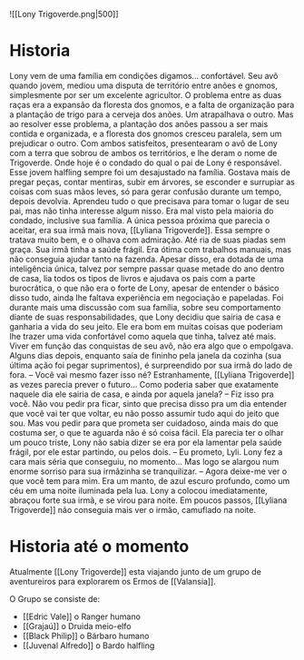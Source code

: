 
![[Lony Trigoverde.png|500]]
# Historia

Lony vem de uma família em condições digamos... confortável.
Seu avô quando jovem, mediou uma disputa de território entre anões e gnomos, simplesmente por ser um excelente agricultor. O problema entre as duas raças era a expansão da floresta dos gnomos, e a falta de organização para a plantação de trigo para a cerveja dos anões. Um atrapalhava o outro. Mas ao resolver esse problema, a plantação dos anões passou a ser mais contida e organizada, e a floresta dos gnomos cresceu paralela, sem um prejudicar o outro.
Com ambos satisfeitos, presentearam o avô de Lony com a terra que sobrou de ambos os territórios, e lhe deram o nome de Trigoverde. Onde hoje é o condado do qual o pai de Lony é responsável. Esse jovem halfling sempre foi um desajustado na família. Gostava mais de pregar peças, contar mentiras, subir em árvores, se esconder e surrupiar as coisas com suas mãos leves, só para gerar confusão durante um tempo, depois devolvia. Aprendeu tudo o que precisava para tomar o lugar de seu pai, mas não tinha interesse algum nisso. Era mal visto pela maioria do condado, inclusive sua família. A única pessoa próxima que parecia o aceitar, era sua irmã mais nova, [[Lyliana Trigoverde]]. Essa sempre o tratava muito bem, e o olhava com admiração. Até ria de suas piadas sem graça. Sua irmã tinha a saúde frágil. Era ótima com trabalhos manuais, mas não conseguia ajudar tanto na fazenda. Apesar disso, era dotada de uma inteligência única, talvez por sempre passar quase metade do ano dentro de casa, lia todos os tipos de livros e ajudava os pais com a parte burocrática, o que não era o forte de Lony, apesar de entender o básico disso tudo, ainda lhe faltava experiência em negociação e papeladas. Foi durante mais uma discussão com sua família, sobre seu comportamento diante de suas responsabilidades, que Lony decidiu que sairia de casa e ganharia a vida do seu jeito. Ele era bom em muitas coisas que poderiam lhe trazer uma vida confortável como aquela que tinha, talvez até mais. Viver em função das conquistas de seu avô, não era algo que o empolgava. Alguns dias depois, enquanto saía de fininho pela janela da cozinha (sua última ação foi pegar suprimentos), é surpreendido por sua irmã do lado de fora. – Você vai mesmo fazer isso né? Estranhamente, [[Lyliana Trigoverde]] as vezes parecia prever o futuro... Como poderia saber que exatamente naquele dia ele sairia de casa, e ainda por aquela janela? – Fiz isso pra você. Não vou pedir pra ficar, sinto que precisa disso pra um dia entender que você vai ter que voltar, eu não posso assumir tudo aqui do jeito que sou. Mas vou pedir para que prometa ser cuidadoso, ainda mais do que costuma ser, o que te aguarda não é só coisa fácil. Ela parecia ter o olhar um pouco triste, Lony não sabia dizer se era por ela lamentar pela saúde frágil, por ele estar partindo, ou pelos dois. – Eu prometo, Lyli. Lony fez a cara mais séria que conseguiu, no momento... Mas logo se alargou num enorme sorriso para sua irmãzinha se tranquilizar. – Agora deixe-me ver o que você tem para mim. Era um manto, de azul escuro profundo, como um céu em uma noite iluminada pela lua. Lony a colocou imediatamente, abraçou forte sua irmã, e se virou para noite. Em poucos passos, [[Lyliana Trigoverde]] não conseguia mais ver o irmão, camuflado na noite.



# Historia até o momento

Atualmente [[Lony Trigoverde]] esta viajando junto de um grupo de aventureiros para explorarem os Ermos de [[Valansia]].

O Grupo se consiste de:
- [[Edric Vale]] o Ranger humano
- [[Grajaú]] o Druida meio-elfo
- [[Black Philip]] o Bárbaro humano
- [[Juvenal Alfredo]] o Bardo halfling
